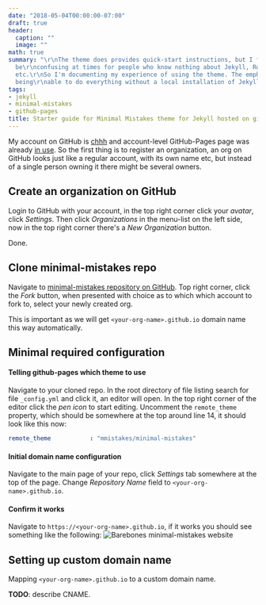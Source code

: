 ```yaml
---
date: "2018-05-04T00:00:00-07:00"
draft: true
header:
  caption: ""
  image: ""
math: true
summary: "\r\nThe theme does provides quick-start instructions, but I found them to
  be\r\nconfusing at times for people who know nothing about Jekyll, Ruby, themes
  etc.\r\nSo I'm documenting my experience of using the theme. The emphasis is on
  being\r\nable to do everything without a local installation of Jekyll, thus Ruby.\r\n"
tags:
- jekyll
- minimal-mistakes
- github-pages
title: Starter guide for Minimal Mistakes theme for Jekyll hosted on github pages
---
```


My account on GitHub is [chhh](http://github.com/chhh) and account-level
GitHub-Pages page was already [in use](https://chhh.github.io). So the first
thing is to register an organization, an org on GitHub looks just like a regular
account, with its own name etc, but instead of a single person owning it there
might be several owners.

## Create an organization on GitHub

Login to GitHub with your account, in the top right corner click your _avatar_,
click _Settings_. Then click _Organizations_ in the menu-list on the left side,
now in the top right corner there's a _New Organization_ button.

Done.

## Clone minimal-mistakes repo

Navigate to [minimal-mistakes repository on GitHub](https://github.com/mmistakes/minimal-mistakes).
Top right corner, click the _Fork_ button, when presented with choice as to which
which account to fork to, select your newly created org.

This is important as we will get `<your-org-name>.github.io` domain name this way
automatically.

## Minimal required configuration

#### Telling github-pages which theme to use

Navigate to your cloned repo. In the root directory of file listing search for
file `_config.yml` and click it, an editor will open. In the top right corner of
the editor click the _pen icon_ to start editing. Uncomment the `remote_theme`
property, which should be somewhere at the top around line 14, it should look 
like this now:

```yml
remote_theme           : "mmistakes/minimal-mistakes"
```

#### Initial domain name configuration

Navigate to the main page of your repo, click _Settings_ tab somewhere at the top
of the page. Change _Repository Name_ field to `<your-org-name>.github.io`.

#### Confirm it works

Navigate to `https://<your-org-name>.github.io`, if it works you should see something
like the following:
![Barebones minimal-mistakes website](barebones-minimal-mistakes-site.png)

## Setting up custom domain name

Mapping `<your-org-name>.github.io` to a custom domain name.

**TODO**: describe CNAME.